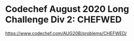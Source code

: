 # Codechef August 2020 Long Challenge Div 2: CHEFWED


https://www.codechef.com/AUG20B/problems/CHEFWED/